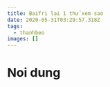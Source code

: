 ```yaml
---
title: Baifri lại 1 thử xem sao
date: 2020-05-31T03:29:57.318Z
tags:
  - thanhbeo
images: []
---
```

<h1>Noi dung</h1>
